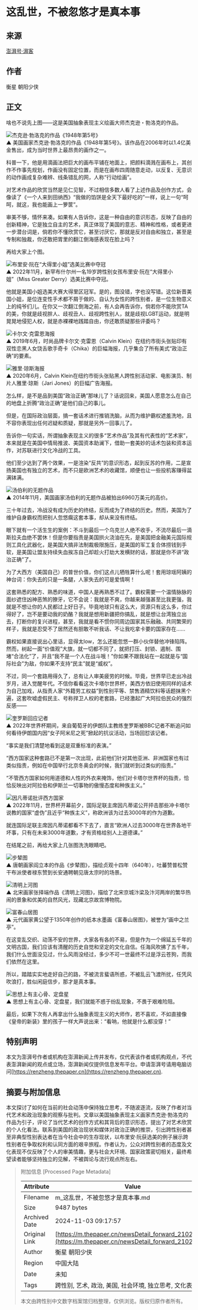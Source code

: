 # 这乱世，不被忽悠才是真本事

## 来源
[澎湃号·湃客](https://m.thepaper.cn/channel_36079)

## 作者
衡星 朝阳少侠

## 正文

啥也不说先上图——这是美国抽象表现主义绘画大师杰克逊・勃洛克的作品。

![杰克逊·勃洛克的作品《1948年第5号》](https://imagepphcloud.thepaper.cn/pph/image/228/344/746.jpg)  
▲ 美国画家杰克逊·勃洛克的作品《1948年第5号》。该作品在2006年时以1.4亿美金售出，成为当时世界上最昂贵的画作之一。

科普一下，他是用滴画法把巨大的画布平铺在地面上，把颜料滴溅在画布上，其创作不作事先规划，作画没有固定位置，而是在画布四周随意走动，以反复、无意识的动作画成复杂难辨、线条错乱的网，人称“行动绘画”。

对艺术作品的欣赏当然是见仁见智，不过相信多数人看了上述作品及创作方式，会像读了《一个人来到田纳西》“我做的馅饼是全天下最好吃的”一样，说上一句“呵呵，就这，我也能画上一箩筐”。

审美不够，情怀来凑。如果有人告诉你，这是一种自由的意识形态，反映了自由的创新精神，它是独立自主的艺术，真正体现了美国的意志、精神和性格，或者更进一步潜台词是，倘若你不懂欣赏它，甚至讨厌它，那就是反对自由和独立，甚至是专制和独裁，你还敢把胃里的翻江倒海感表现在脸上吗？

再给大家上个图。

![布里安·阮在“大得里小姐”选美比赛中夺冠](https://imagepphcloud.thepaper.cn/pph/image/228/344/748.gif)  
▲ 2022年11月，新罕布什尔州一名19岁跨性别女孩布里安·阮在“大得里小姐”（Miss Greater Derry）选美比赛中夺冠。

他就是美国小姐选美大赛大得里区冠军。是的，图没错，字也没写错。这位新晋美国小姐，是位连变性手术都不屑于做的、自认为女性的跨性别者，是一位生物意义上的纯爷们儿。在你又一次翻江倒海之前，有人会再告诉你，倘若你不能欣赏TA的美，你就是歧视胖人、歧视丑人、歧视跨性别人，就是歧视LGBT运动，就是明晃晃地侵犯人权，就是赤裸裸地践踏自由，你还敢质疑那些评委吗？

![卡尔文·克雷恩海报](https://imagepphcloud.thepaper.cn/pph/image/228/344/751.jpg)  
▲ 2019年6月，时尚品牌卡尔文·克雷恩（Calvin Klein）在纽约市街头张贴印有双性恋黑人女饶舌歌手奇卡（Chika）的巨幅海报，几乎集合了所有美式“政治正确”的要素。

![雅里·琼斯海报](https://imagepphcloud.thepaper.cn/pph/image/228/344/753.jpg)  
▲ 2020年6月，Calvin Klein在纽约市街头张贴黑人跨性别活动家、电影演员、制片人雅里·琼斯（Jari Jones）的巨幅广告海报。

怎么样，是不是品到美国“政治正确”那味儿了？话说回来，美国人愿意怎么在自己的地盘上折腾“政治正确”是他们自己的事儿。

但是，在国际政治层面，搞一套话术进行推销洗脑，从而为维护霸权遮羞洗地，且不容你表现出任何迟疑和质疑，那就是另外一回事儿了。

告诉你一句实话，所谓抽象表现主义的很多“艺术作品”及其有代表性的“艺术家”，本来就是在美国中情局推波、美国资本助澜下，借助一套美妙的话术包装和资本运作，对苏联进行文化冷战的工具。

他们至少达到了两个效果，一是渲染“反共”的意识形态，起到反苏的作用，二是宣扬美国也有独立的艺术，而不只是欧洲艺术的收藏馆，顺便也让一些投机客赚得盆满钵满。

![汤伯利的无题作品](https://imagepphcloud.thepaper.cn/pph/image/228/344/754.jpg)  
▲ 2014年11月，美国画家汤伯利的无题作品被拍出6960万美元的高价。

三十年过去，冷战没有成为历史的终结，反而成为了终结的历史。然而，美国为了维护自身霸权而把别人忽悠瘸这套本事，却从来没有终结。

眼下就有一个活生生的案例：不斗到最后一个乌克兰人绝不收手，不流尽最后一滴斯拉夫血绝不罢休！但是你要指责是美国拱火浇油在先，是美国把金融美元国际规则工具化武器化，是美国大搞非法制裁极限施压，是美国的军工复合体捞钱到手软，是美国让盟友持续失血挨冻自己却趁火打劫大发横财的话，那就是你不讲“政治正确”了。

为了大西方（美国自己）的普世价值，你们这点儿牺牲算什么呢！套用琼瑶阿姨的神台词：你失去的只是一条腿，人家失去的可是爱情啊！

这套熟悉的配方、熟悉的味道，中国人是再熟悉不过了。霸权需要一个温情脉脉的面纱遮住凶神恶煞的獠牙，它不会说：我就是不爽，你越来越强甚至比我更强，我就是不想让你的人民都过上好日子。毕竟地球只有这么大，资源只有这么多，你过得好了，岂不是要动我的奶酪？我就是想用新疆把你搞乱，就是想让台湾独立出去，打断你的复兴进程，甚至，我就是看不惯你同周边国家其乐融融、共同繁荣的样子，我就是忍受不了居然还有胆敢不听我话、不让我吃拿卡要的国家存在……

霸权如果直接说出心里话，显得太low，怎么还能忽悠一群小伙伴替他冲锋陷阵。然而，树起一面“价值观”大旗，就一切都不同了，就把打压、封锁、遏制、围堵“合法化”了，并且“我不是一个人在战斗哦！”你如果不跟我站在一起就是与“国际社会”为敌，你如果不支持“民主”就是“威权”。

不过，同一个套路用得久了，总有让人审美疲劳的时候。毕竟，世界早已走出冷战岁月，进入觉醒年代。不信你看看这次卡塔尔世界杯，美西方依旧使用同样的话术为自己加戏，从指责人家“外籍劳工权益”到性别平等、禁售酒精饮料等话题抹黑个遍，这套吹嘘虚假民主、号称捍卫人权的老套路，已经激起广大阿拉伯民众的强烈反感——

![奎罗斯回应记者](https://imagepphcloud.thepaper.cn/pph/image/228/344/755.gif)  
▲ 2022年世界杯期间，来自葡萄牙的伊朗队主教练奎罗斯被BBC记者不断追问如何看待伊朗国内因“女子阿米尼之死”掀起的抗议活动，当场回怼该记者。

“事实是我们清楚地看到这是双重标准的表演。”

“西方国家这种套路已不是第一次出现，此前他们针对其他亚洲、非洲国家也有过类似指责，例如在中国举行北京冬奥会的时候，我们就听到过类似的指责。”

“不管西方国家如何用道德和人性的外衣来掩饰，他们对卡塔尔世界杯的指责，恰恰反映出对阿拉伯和伊斯兰一切事物的傲慢态度和种族主义。”

![因凡蒂诺批评西方国家](https://imagepphcloud.thepaper.cn/pph/image/228/344/761.gif)  
▲ 2022年11月，世界杯开幕前夕，国际足联主席因凡蒂诺公开抨击那些冲卡塔尔说教的国家“虚伪”且近乎“种族主义”，称欧洲该为过去3000年的作为道歉。

就连国际足联主席因凡蒂诺都看不下去了，直言“欧洲人过去3000年在世界各地干坏事，只有在未来3000年道歉，才有资格给别人上道德课。”

在结尾之前，再给大家上几张图洗洗眼睛吧。

![步辇图](https://imagepphcloud.thepaper.cn/pph/image/228/344/763.jpg)  
▲ 唐朝画家阎立本的作品《步辇图》，描绘贞观十四年（640年），吐蕃赞普松赞干布派使者禄东赞到长安通聘朝见唐太宗时的场景。

![清明上河图](https://imagepphcloud.thepaper.cn/pph/image/228/344/765.jpg)  
▲ 北宋画家张择端作品《清明上河图》，描绘了北宋京城汴梁及汴河两岸的繁华热闹的景象和优美的自然风光，现藏北京故宫博物院。

![富春山居图](https://imagepphcloud.thepaper.cn/pph/image/228/344/769.jpg)  
▲ 元代画家黄公望于1350年创作的纸本水墨画《富春山居图》，被誉为“画中之兰亭”。

在这变乱交织、动荡不安的世界，大家各有各的不易，但是作为一个绵延五千年的文明古国，我们应该有清醒的历史自觉和坚定的文化自信。任海风吹拂了五千年，我们什么世面没见过，什么风雨没经过，多少不可一世最终不过是浮云苍狗，而我们依然在这里。

所以，踏踏实实地走好自己的路，不被流言蜚语所惑，不被乱云飞渡所扰，任凭风吹浪打，胜似闲庭信步，那才是真本事。

![思想上有主心骨、定盘星](https://imagepphcloud.thepaper.cn/pph/image/228/344/771.jpg)  
▲ 思想上有主心骨、定盘星，我们就能不惑于纷乱现象，不畏于艰难险阻。

最后，如果下次有人再拿出什么抽象表现主义的大师作，若不喜欢，不如直接像《皇帝的新装》里的孩子一样大声说出来：“看呐，他就是什么都没穿！”

## 特别声明
本文为澎湃号作者或机构在澎湃新闻上传并发布，仅代表该作者或机构观点，不代表澎湃新闻的观点或立场，澎湃新闻仅提供信息发布平台。申请澎湃号请用电脑访问[https://renzheng.thepaper.cn](https://renzheng.thepaper.cn).

## 摘要与附加信息

<!-- tcd_abstract -->
本文探讨了如何在当前的社会动荡中保持独立思考，不随波逐流，反映了作者对当代艺术和政治现象的观察与批判。文章以美国抽象表现主义画家杰克逊·勃洛克的作品为引子，评论了当代艺术的创作方式和其背后的意识形态，提出了对艺术欣赏的个人化看法。联系到美国的政治现状和媒体对政治正确的推崇，引出跨性别者甚至非典型性别表达者在当今社会中的生存现状，以布里安·阮获选美的例子展示跨性别者在争取权利和认同方面的艰辛旅程。作者认为，公众对跨性别者的态度及文化表现不仅反映了个人的审美情趣，更与社会大环境、国家政策密切相关，最终希望读者能够坚持独立的见解，不被舆论与流行观点所左右。
<!-- tcd_abstract_end -->

> 附加信息 [Processed Page Metadata]
>
> | Attribute       | Value                                  |
> |-----------------|----------------------------------------|
> | Filename        | m_这乱世，不被忽悠才是真本事.md                             |
> | Size            | 9487 bytes                           |
> | Archived Date   | 2024-11-03 09:17:57                             |
> | Original Link   | [https://m.thepaper.cn/newsDetail_forward_21029751](https://m.thepaper.cn/newsDetail_forward_21029751)                       |
> | Author          | 衡星 朝阳少侠                               |
> | Region          | 中国大陆                               |
> | Date            | 未知                                 |
> | Tags            | 跨性别, 艺术, 政治, 美国, 社会环境, 独立思考, 文化表达                                 |
>
> 本文由跨性别中文数字档案馆归档整理，仅供浏览。版权归原作者所有。
>